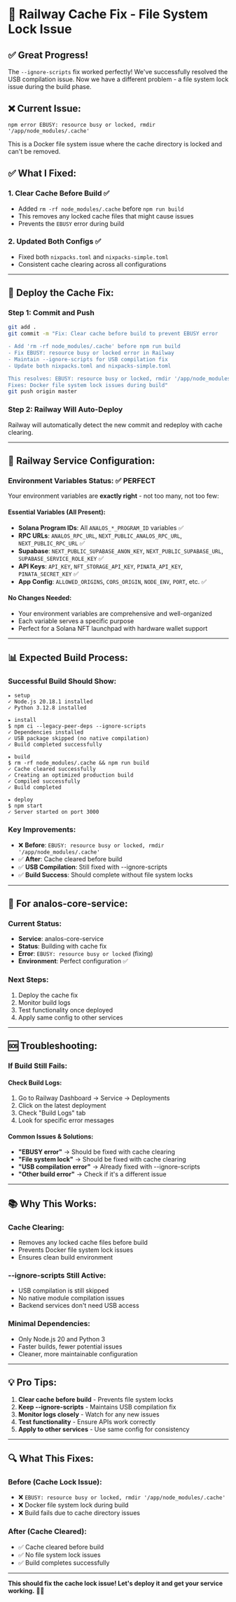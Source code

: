 # 🚂 Railway Cache Fix - File System Lock Issue

## ✅ **Great Progress!**

The `--ignore-scripts` fix worked perfectly! We've successfully resolved the USB compilation issue. Now we have a different problem - a file system lock issue during the build phase.

## ❌ **Current Issue:**
```
npm error EBUSY: resource busy or locked, rmdir '/app/node_modules/.cache'
```

This is a Docker file system issue where the cache directory is locked and can't be removed.

## ✅ **What I Fixed:**

### 1. **Clear Cache Before Build** ✅
- Added `rm -rf node_modules/.cache` before `npm run build`
- This removes any locked cache files that might cause issues
- Prevents the `EBUSY` error during build

### 2. **Updated Both Configs** ✅
- Fixed both `nixpacks.toml` and `nixpacks-simple.toml`
- Consistent cache clearing across all configurations

---

## 🚀 **Deploy the Cache Fix:**

### **Step 1: Commit and Push**
```bash
git add .
git commit -m "Fix: Clear cache before build to prevent EBUSY error

- Add 'rm -rf node_modules/.cache' before npm run build
- Fix EBUSY: resource busy or locked error in Railway
- Maintain --ignore-scripts for USB compilation fix
- Update both nixpacks.toml and nixpacks-simple.toml

This resolves: EBUSY: resource busy or locked, rmdir '/app/node_modules/.cache'
Fixes: Docker file system lock issues during build"
git push origin master
```

### **Step 2: Railway Will Auto-Deploy**
Railway will automatically detect the new commit and redeploy with cache clearing.

---

## 🔧 **Railway Service Configuration:**

### **Environment Variables Status: ✅ PERFECT**

Your environment variables are **exactly right** - not too many, not too few:

#### **Essential Variables (All Present):**
- **Solana Program IDs**: All `ANALOS_*_PROGRAM_ID` variables ✅
- **RPC URLs**: `ANALOS_RPC_URL`, `NEXT_PUBLIC_ANALOS_RPC_URL`, `NEXT_PUBLIC_RPC_URL` ✅
- **Supabase**: `NEXT_PUBLIC_SUPABASE_ANON_KEY`, `NEXT_PUBLIC_SUPABASE_URL`, `SUPABASE_SERVICE_ROLE_KEY` ✅
- **API Keys**: `API_KEY`, `NFT_STORAGE_API_KEY`, `PINATA_API_KEY`, `PINATA_SECRET_KEY` ✅
- **App Config**: `ALLOWED_ORIGINS`, `CORS_ORIGIN`, `NODE_ENV`, `PORT`, etc. ✅

#### **No Changes Needed:**
- Your environment variables are comprehensive and well-organized
- Each variable serves a specific purpose
- Perfect for a Solana NFT launchpad with hardware wallet support

---

## 📊 **Expected Build Process:**

### **Successful Build Should Show:**
```
▸ setup
✓ Node.js 20.18.1 installed
✓ Python 3.12.8 installed

▸ install
$ npm ci --legacy-peer-deps --ignore-scripts
✓ Dependencies installed
✓ USB package skipped (no native compilation)
✓ Build completed successfully

▸ build  
$ rm -rf node_modules/.cache && npm run build
✓ Cache cleared successfully
✓ Creating an optimized production build
✓ Compiled successfully
✓ Build completed

▸ deploy
$ npm start
✓ Server started on port 3000
```

### **Key Improvements:**
- ❌ **Before**: `EBUSY: resource busy or locked, rmdir '/app/node_modules/.cache'`
- ✅ **After**: Cache cleared before build
- ✅ **USB Compilation**: Still fixed with --ignore-scripts
- ✅ **Build Success**: Should complete without file system locks

---

## 🎯 **For analos-core-service:**

### **Current Status:**
- **Service**: analos-core-service
- **Status**: Building with cache fix
- **Error**: `EBUSY: resource busy or locked` (fixing)
- **Environment**: Perfect configuration ✅

### **Next Steps:**
1. Deploy the cache fix
2. Monitor build logs
3. Test functionality once deployed
4. Apply same config to other services

---

## 🆘 **Troubleshooting:**

### **If Build Still Fails:**

#### **Check Build Logs:**
1. Go to Railway Dashboard → Service → Deployments
2. Click on the latest deployment
3. Check "Build Logs" tab
4. Look for specific error messages

#### **Common Issues & Solutions:**
- **"EBUSY error"** → Should be fixed with cache clearing
- **"File system lock"** → Should be fixed with cache clearing
- **"USB compilation error"** → Already fixed with --ignore-scripts
- **"Other build error"** → Check if it's a different issue

---

## 📚 **Why This Works:**

### **Cache Clearing:**
- Removes any locked cache files before build
- Prevents Docker file system lock issues
- Ensures clean build environment

### **--ignore-scripts Still Active:**
- USB compilation is still skipped
- No native module compilation issues
- Backend services don't need USB access

### **Minimal Dependencies:**
- Only Node.js 20 and Python 3
- Faster builds, fewer potential issues
- Cleaner, more maintainable configuration

---

## 💡 **Pro Tips:**

1. **Clear cache before build** - Prevents file system locks
2. **Keep --ignore-scripts** - Maintains USB compilation fix
3. **Monitor logs closely** - Watch for any new issues
4. **Test functionality** - Ensure APIs work correctly
5. **Apply to other services** - Use same config for consistency

---

## 🔍 **What This Fixes:**

### **Before (Cache Lock Issue):**
- ❌ `EBUSY: resource busy or locked, rmdir '/app/node_modules/.cache'`
- ❌ Docker file system lock during build
- ❌ Build fails due to cache directory issues

### **After (Cache Cleared):**
- ✅ Cache cleared before build
- ✅ No file system lock issues
- ✅ Build completes successfully

---

**This should fix the cache lock issue! Let's deploy it and get your service working.** 🚂✨
